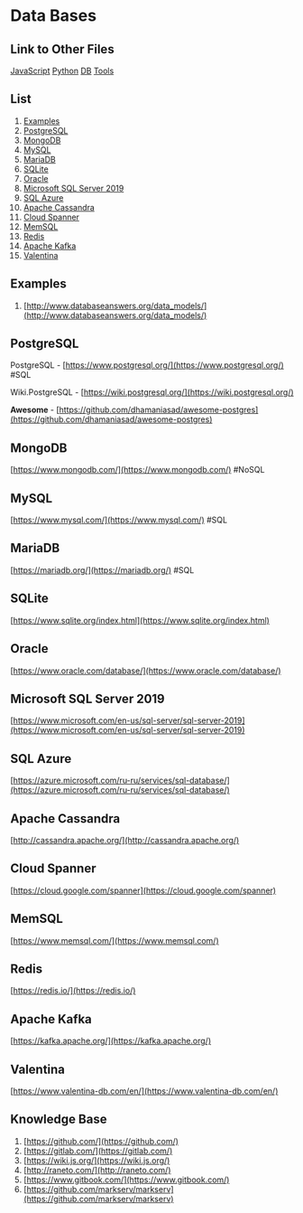 # Data Bases

## Link to Other Files

[JavaScript](./javascript.md) [Python](./python.md) [DB](./databases.md) [Tools](./tools.md)

## List

1. [Examples](#examples)
1. [PostgreSQL](#postgresql)
1. [MongoDB](#mongodb)
1. [MySQL](#mysql)
1. [MariaDB](#mariadb)
1. [SQLite](#sqlite)
1. [Oracle](#oracle)
1. [Microsoft SQL Server 2019](#microsoft-sql-server-2019)
1. [SQL Azure](#sql-azure)
1. [Apache Cassandra](#apache-cassandra)
1. [Cloud Spanner](#cloud-spanner)
1. [MemSQL](#memsql)
1. [Redis](#redis)
1. [Apache Kafka](#apache-kafka)
1. [Valentina](#valentina)

## Examples

1. [http://www.databaseanswers.org/data_models/](http://www.databaseanswers.org/data_models/)

## PostgreSQL

PostgreSQL - [https://www.postgresql.org/](https://www.postgresql.org/) #SQL

Wiki.PostgreSQL - [https://wiki.postgresql.org/](https://wiki.postgresql.org/)

**Awesome** - [https://github.com/dhamaniasad/awesome-postgres](https://github.com/dhamaniasad/awesome-postgres)

## MongoDB

[https://www.mongodb.com/](https://www.mongodb.com/) #NoSQL

## MySQL

[https://www.mysql.com/](https://www.mysql.com/) #SQL

## MariaDB

[https://mariadb.org/](https://mariadb.org/) #SQL

## SQLite

[https://www.sqlite.org/index.html](https://www.sqlite.org/index.html)

## Oracle

[https://www.oracle.com/database/](https://www.oracle.com/database/)

## Microsoft SQL Server 2019

[https://www.microsoft.com/en-us/sql-server/sql-server-2019](https://www.microsoft.com/en-us/sql-server/sql-server-2019)

## SQL Azure

[https://azure.microsoft.com/ru-ru/services/sql-database/](https://azure.microsoft.com/ru-ru/services/sql-database/)

## Apache Cassandra

[http://cassandra.apache.org/](http://cassandra.apache.org/)

## Cloud Spanner

[https://cloud.google.com/spanner](https://cloud.google.com/spanner)

## MemSQL

[https://www.memsql.com/](https://www.memsql.com/)

## Redis

[https://redis.io/](https://redis.io/)

## Apache Kafka

[https://kafka.apache.org/](https://kafka.apache.org/)

## Valentina

[https://www.valentina-db.com/en/](https://www.valentina-db.com/en/)

## Knowledge Base

1. [https://github.com/](https://github.com/)
1. [https://gitlab.com/](https://gitlab.com/)
1. [https://wiki.js.org/](https://wiki.js.org/)
1. [http://raneto.com/](http://raneto.com/)
1. [https://www.gitbook.com/](https://www.gitbook.com/)
1. [https://github.com/markserv/markserv](https://github.com/markserv/markserv)
